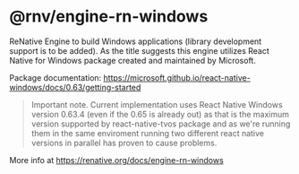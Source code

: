 # @rnv/engine-rn-windows

ReNative Engine to build Windows applications (library development support is to be added).
As the title suggests this engine utilizes React Native for Windows package created and maintained by Microsoft.

Package documentation: https://microsoft.github.io/react-native-windows/docs/0.63/getting-started

> Important note. Current implementation uses React Native Windows version 0.63.4 (even if the 0.65 is already out) as that is the maximum version supported by react-native-tvos package and as we're running them in the same enviroment running two different react native versions in parallel has proven to cause problems.

More info at https://renative.org/docs/engine-rn-windows
